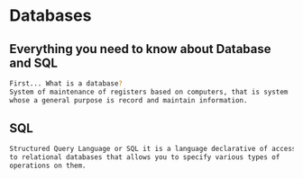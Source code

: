 # Databases

## Everything you need to know about Database and SQL

~~~bash
First... What is a database?
System of maintenance of registers based on computers, that is system 
whose a general purpose is record and maintain information.  
~~~

## SQL

~~~bash
Structured Query Language or SQL it is a language declarative of access 
to relational databases that allows you to specify various types of 
operations on them.
~~~

